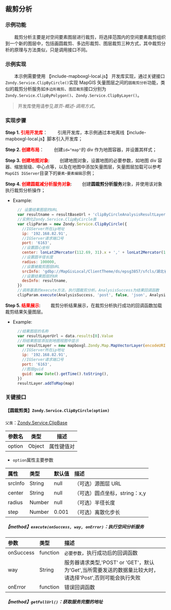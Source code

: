 ## 裁剪分析

### 示例功能

&ensp;&ensp;&ensp;&ensp;裁剪分析主要是对空间要素图层进行裁剪，将选择范围内的空间要素裁剪组织到一个新的图层中，包括画圆裁剪、多边形裁剪、图层裁剪三种方式，其中裁剪分析的原理与方法类似，只是调用接口不同。

### 示例实现

&ensp;&ensp;&ensp;&ensp;本示例需要使用 【include-mapboxgl-local.js】 开发库实现，通过关键接口`Zondy.Service.ClipByCircle()`实现 MapGIS 矢量图层之间的`圆裁剪分析`功能，类似的裁剪分析服务如`多边形裁剪`、`图层裁剪`接口分别为`Zondy.Service.ClipByPolygon()`、`Zondy.Service.ClipByLayer()`。

> 开发库使用请参见*首页-概述-调用方式*。

### 实现步骤

**Step 1. <font color=red>引用开发库</font>**：
&ensp;&ensp;&ensp;&ensp;引用开发库，本示例通过本地离线【include-mapboxgl-local.js】脚本引入开发库；

**Step 2. <font color=red>创建布局</font>**：
&ensp;&ensp;&ensp;&ensp;创建`id="map"`的 div 作为地图容器，并设置其样式；

**Step 3. <font color=red>创建地图对象</font>**:
&ensp;&ensp;&ensp;&ensp;创建地图对象，设置地图的必要参数，如地图 div 容器、缩放层级、中心点等，以及在地图中添加矢量图层，矢量图层加载可以参考`MapGIS IGServer`目录下的`要素`-`要素编辑`示例；

**Step 4. <font color=red>创建圆裁减分析服务对象</font>**:
&ensp;&ensp;&ensp;&ensp;创建**圆裁剪分析服务**对象，并使用该对象执行裁剪分析操作；

- Example:
  ```javascript
    // 设置结果图层的URL
    var resultname = resultBaseUrl + 'clipByCircleAnalysisResultLayer' + getCurentTime()
    //实例化Zondy.Service.ClipByCircle类
    var clipParam = new Zondy.Service.ClipByCircle({
      //IGServer所在ip地址
      ip: '192.168.82.91',
      //IGServer请求端口号
      port: '6163',
      //设置圆心坐标
      center: lonLat2Mercator(112.69, 31).x + ',' + lonLat2Mercator(112.69, 31).y,
      //设置圆半径长度
      radius: 100000,
      //设置被裁剪图层URL
      srcInfo: 'gdbp://MapGisLocal/ClientTheme/ds/epsg3857/sfcls/湖北省市级区划1',
      //设置结果图层的UR
      desInfo: resultname,
    })
    //调用基类的execute方法，执行圆裁剪分析。AnalysisSuccess为结果回调函数
    clipParam.execute(AnalysisSuccess, 'post', false, 'json', AnalysisError)
  ```

**Step 5. <font color=red>结果展示</font>**:
&ensp;&ensp;&ensp;&ensp;裁剪分析结果展示，在裁剪分析执行成功的回调函数加载裁剪结果矢量图层。

- Example:
  ```javascript
    //结果图层的名称
    var resultLayerUrl = data.results[0].Value
    //将结果图层添加到地图视图中显示
    var resultLayer = new mapboxgl.Zondy.Map.MapVectorLayer(encodeURIComponent(resultBaseUrl + resultLayerUrl), {
      //IGServer所在ip地址
      ip: '192.168.82.91',
      //IGServer请求端口号
      port: '6163',
      //图层guid
      guid: new Date().getTime().toString(),
    })
    resultLayer.addToMap(map)
  ```

### 关键接口

#### 【圆裁剪类】`Zondy.Service.ClipByCircle(option)`

`父类`：<a target="_blank" href="http://192.168.82.91:8086/docs/mapboxgl/Zondy.Service.ClipBase.html">Zondy.Service.ClipBase</a>

| 参数名 | 类型   | 描述       |
| ------ | ------ | ---------- |
| option | Object | 属性键值对 |

- `option`属性主要参数

| 属性    | 类型   | 默认值 | 描述                          |
| :------ | :----- | :----- | :---------------------------- |
| srcInfo | String | null   | （可选）源图层 URL            |
| center  | String | null   | （可选）圆点坐标，string：x,y |
| radius  | Number | null   | （可选）半径长度              |
| step    | Number | 0.001  | （可选）离散化步长            |

##### 【method】`execute(onSuccess, way, onError)`：执行空间分析服务

| 参数      | 类型     | 描述                                                                                                      |
| :-------- | :------- | :-------------------------------------------------------------------------------------------------------- |
| onSuccess | function | `必要参数`，执行成功后的回调函数                                                                          |
| way       | String   | 服务器请求类型,'POST' or 'GET'，默认为'Get',当所需要发送的数据量比较大时，请选择'Post',否则可能会执行失败 |
| onError   | function | 错误回调函数                                                                                              |

##### 【method】`getFullUrl()`：获取服务完整的地址
